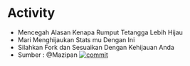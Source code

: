 # Activity
- Mencegah Alasan Kenapa Rumput Tetangga Lebih Hijau 
- Mari Menghijaukan Stats mu Dengan Ini
- Silahkan Fork dan Sesuaikan Dengan Kehijauan Anda
- Sumber : @Mazipan
[![commit](https://github.com/DomathID/activity/workflows/Auto%20commit/badge.svg)](https://github.com/domathid)



